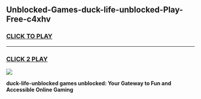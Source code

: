 
## Unblocked-Games-duck-life-unblocked-Play-Free-c4xhv
<h3>
<a href="https://premium76.site?title=duck-life-unblocked&ref=10A">CLICK TO PLAY</a></h3>
<hr>

<h3>
<a href="https://premium76.site?title=duck-life-unblocked&ref=10A">CLICK 2 PLAY</a>
  
</h3>

<a href="https://premium76.site?title=duck-life-unblocked&ref=10A"><img src="https://clearcache.store/games.png"></a>


**duck-life-unblocked games unblocked: Your Gateway to Fun and Accessible Online Gaming**
